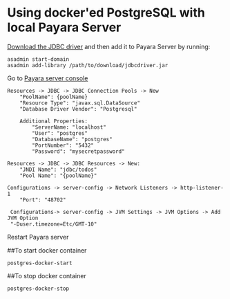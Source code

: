 # Using docker'ed PostgreSQL with local Payara Server
[Download the JDBC driver](https://jdbc.postgresql.org/download.html) and then add it to Payara Server by running:

    asadmin start-domain
    asadmin add-library /path/to/download/jdbcdriver.jar

Go to [Payara server console](http://localhost:4848)

    Resources -> JDBC -> JDBC Connection Pools -> New
        "PoolName": {poolName}
        "Resource Type": "javax.sql.DataSource"
        "Database Driver Vendor": "Postgresql"
        
        Additional Properties:
            "ServerName: "localhost"
            "User": "postgres"
            "DatabaseName": "postgres"
            "PortNumber": "5432"
            "Password": "mysecretpassword"

    Resources -> JDBC -> JDBC Resources -> New:
        "JNDI Name": "jdbc/todos"
        "Pool Name": "{poolName}"
        
    Configurations -> server-config -> Network Listeners -> http-listener-1
        "Port": "48702"
        
     Configurations-> server-config -> JVM Settings -> JVM Options -> Add JVM Option
     "-Duser.timezone=Etc/GMT-10"
     
Restart Payara server

##To start docker container

    postgres-docker-start

##To stop docker container

    postgres-docker-stop
